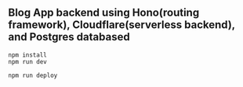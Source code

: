 ## Blog App backend using Hono(routing framework), Cloudflare(serverless backend), and Postgres databased

```
npm install
npm run dev
```

```
npm run deploy
```
